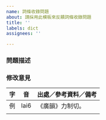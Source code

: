 ```yaml
---
name: 詞條收錄問題
about: 請採用此模板來反饋詞條收錄問題
title: ''
labels: dict
assignees: ''

---
```


### 問題描述

<!--
係乜嘢詞條有問題？寫錯字定錯音？定係其他問題？
-->

### 修改意見

<!--你覺得應該改成點？畀出參考文獻同理由-->
| 字 | 音 | 出處／參考資料／備考 |
|----|----|:-------------------|
| 例 |lai6| 《廣韻》力制切。     |  <!--請刪除此行-->
|    |    |                    |
